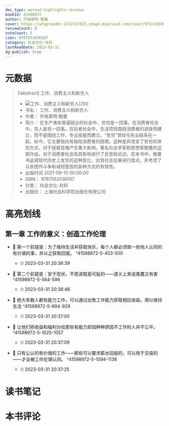 ```yaml
---
doc_type: weread-highlights-reviews
bookId: 41598972
author: 齐格蒙特·鲍曼
cover: https://wfqqreader-1252317822.image.myqcloud.com/cover/972/41598972/t7_41598972.jpg
reviewCount: 0
noteCount: 5
isbn: 9787552036107
category: 社会文化-社科
lastReadDate: 2023-03-31
dg-publish: true
---
```

# 元数据
> [!abstract] 工作、消费主义和新穷人
> - ![ 工作、消费主义和新穷人|200](https://wfqqreader-1252317822.image.myqcloud.com/cover/972/41598972/t7_41598972.jpg)
> - 书名： 工作、消费主义和新穷人
> - 作者： 齐格蒙特·鲍曼
> - 简介： 在生产者和普遍就业的社会中，贫穷是一回事。在消费者社会中，穷人是另一回事。在后者社会中，生活项目围绕消费者的选择而建立，而不是围绕工作、专业技能而建立。“贫穷”曾经与失业联系在一起，如今，它主要指向有缺陷消费者的困境。这种差异改变了贫穷的体验方式，对于拯救苦难产生重大影响。著名社会学家和思想家鲍曼的这部作品，对于消费者社会及其影响进行了反思和论述。在本书中，鲍曼书追溯现代历史上发生的这种变化，对其社会后果进行盘点，并考虑了与贫困作斗争和减轻困苦的各种方式的有效性。
> - 出版时间 2021-09-10 00:00:00
> - ISBN： 9787552036107
> - 分类： 社会文化-社科
> - 出版社： 上海社会科学院出版社有限公司

# 高亮划线

## 第一章 工作的意义：创造工作伦理


- 📌 第一个前提是：为了维持生活并获取快乐，每个人都必须做一些他人认同的有价值的事，并以之获取回报。 ^41598972-5-453-500
    - ⏱ 2023-03-31 20:36:39 

- 📌 第二个前提是：安于现状，不思进取是可耻的——道义上来说愚蠢又有害 ^41598972-5-564-596
    - ⏱ 2023-03-31 20:36:46 

- 📌 绝大多数人都有能力工作，可以通过出售工作能力获取相应收益，用以维持生活 ^41598972-5-894-929
    - ⏱ 2023-03-31 20:37:00 

- 📌 让他们把收益和福利分给那些有能力却因种种原因不工作的人并不公平。 ^41598972-5-1025-1057
    - ⏱ 2023-03-31 20:37:09 

- 📌 只有公认的有价值的工作——那些可以要求薪水回报的，可以用于交易的——才会被工作伦理认同。 ^41598972-5-1094-1138
    - ⏱ 2023-03-31 20:37:25 
# 读书笔记

# 本书评论
